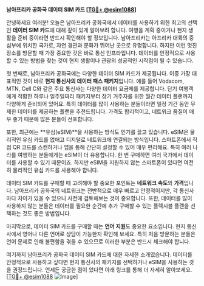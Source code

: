 **남아프리카 공화국 데이터 SIM 카드 [[TG💪+ @esim1088](https://t.me/s/esim1088)]**

안녕하세요 여러분! 오늘은 남아프리카 공화국에서 데이터를 사용하기 위한 최고의 선택인 **데이터 SIM 카드**에 대해 깊이 있게 알아보려 합니다. 여행을 계획 중이거나 현지 생활을 준비 중이라면 반드시 확인해야 할 정보입니다. 남아프리카는 아프리카 대륙의 중심부에 위치한 국가로, 자연 경관과 문화가 뛰어난 곳으로 유명합니다. 하지만 이런 멋진 장소를 방문할 때 가장 중요한 것은 바로 통신 인프라입니다. 데이터를 안정적으로 사용할 수 있는 방법을 찾는 것이 현지 생활이나 관광의 성공적인 시작점이 될 수 있습니다.

첫 번째로, 남아프리카 공화국에는 다양한 데이터 SIM 카드가 제공됩니다. 이중 가장 대표적인 것이 바로 **현지 통신사의 데이터 패스 패키지**입니다. 예를 들어 Vodacom, MTN, Cell C와 같은 주요 통신사는 다양한 데이터 요금제를 제공합니다. 단기 여행객에게 적합한 하루나 일주일짜리 패키지부터 장기 거주자를 위한 월간 데이터 플랜까지 다양하게 준비되어 있어요. 특히 데이터를 많이 사용하는 분들이라면 일정 기간 동안 무제한 데이터를 제공하는 플랜을 추천드립니다. 가격도 합리적이고, 네트워크 품질이 매우 좋기 때문에 많은 분들이 선호합니다.

또한, 최근에는 **유심(eSIM)**을 사용하는 방식도 인기를 끌고 있습니다. eSIM은 물리적인 유심 카드를 없애고 디지털로 네트워크에 연결되는 방식입니다. 스마트폰에서 직접 QR 코드를 스캔하거나 앱을 통해 간단히 설정할 수 있어 매우 편리해요. 특히 여러 나라를 여행하는 분들에게는 eSIM이 더 유용합니다. 한 번 구매하면 여러 국가에서 데이터를 사용할 수 있기 때문이죠. 하지만 eSIM을 지원하지 않는 스마트폰이 있다면 여전히 물리적인 유심 카드를 사용해야 합니다.

데이터 SIM 카드를 구매할 때 고려해야 할 중요한 포인트는 **네트워크 속도**와 **가격**입니다. 남아프리카 공화국의 네트워크는 전반적으로 매우 빠르고 안정적이지만, 각 통신사마다 차이가 있을 수 있으니 사전에 검토해보는 것이 중요합니다. 또한, 데이터를 많이 사용하지 않는 분들은 데이터를 필요한 순간에 추가 구매할 수 있는 플렉시블 플랜을 선택하는 것도 좋은 방법입니다.

마지막으로, 데이터 SIM 카드를 구매할 때는 **언어 지원**도 중요한 요소입니다. 현지 통신사에서 영어나 다른 언어로 상담이 가능한지 확인해 보세요. 특히 처음 방문하는 분들은 언어 문제로 인해 불편함을 겪을 수 있으므로 이러한 부분은 반드시 체크해야 합니다.

여기까지 남아프리카 공화국 데이터 SIM 카드에 대한 자세한 소개였습니다. 데이터를 안정적으로 사용하고 싶다면 현지 통신사의 패키지를 선택하거나 eSIM을 사용하는 것을 권장드립니다. 언제든 궁금한 점이 있다면 아래 링크를 통해 더 자세히 알아보세요. [[TG💪+ @esim1088](https://t.me/s/esim1088) ![Image](https://i.postimg.cc/Y0z9fWf4/image.png)]